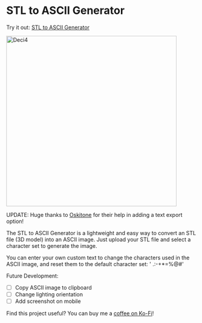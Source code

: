 # STL to ASCII Generator

Try it out: [STL to ASCII Generator](https://andrewsink.github.io/STL-to-ASCII-Generator/)

<img width="450" alt="Deci4" src="https://user-images.githubusercontent.com/46334898/150046870-b8491657-2946-4746-a82f-6869887311c3.png">

UPDATE: Huge thanks to [Oskitone](https://github.com/oskitone) for their help in adding a text export option!

The STL to ASCII Generator is a lightweight and easy way to convert an STL file (3D model) into an ASCII image. Just upload your STL file and select a character set to generate the image. 


You can enter your own custom text to change the characters used in the ASCII image, and reset them to the default character set: ' .:-+*=%@#'


Future Development:

- [ ] Copy ASCII image to clipboard
- [ ] Change lighting orientation
- [ ] Add screenshot on mobile

Find this project useful? You can buy me a [coffee on Ko-Fi](https://ko-fi.com/andrewsink)!

